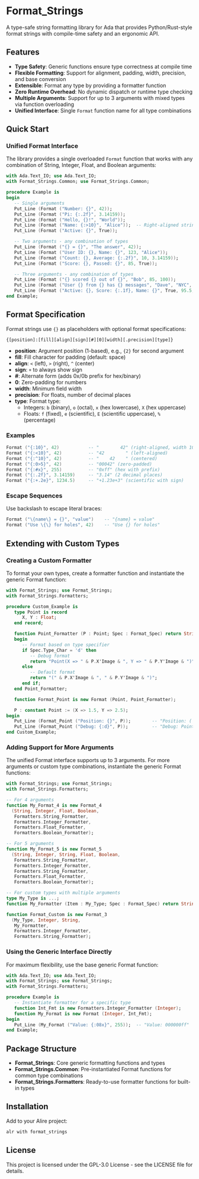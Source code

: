 # Format_Strings

A type-safe string formatting library for Ada that provides Python/Rust-style format strings with compile-time safety and an ergonomic API.

## Features

- **Type Safety**: Generic functions ensure type correctness at compile time
- **Flexible Formatting**: Support for alignment, padding, width, precision, and base conversion
- **Extensible**: Format any type by providing a formatter function
- **Zero Runtime Overhead**: No dynamic dispatch or runtime type checking
- **Multiple Arguments**: Support for up to 3 arguments with mixed types via function overloading
- **Unified Interface**: Single `Format` function name for all type combinations

## Quick Start

### Unified Format Interface

The library provides a single overloaded `Format` function that works with any combination of String, Integer, Float, and Boolean arguments:

```ada
with Ada.Text_IO; use Ada.Text_IO;
with Format_Strings.Common; use Format_Strings.Common;

procedure Example is
begin
   -- Single arguments
   Put_Line (Format ("Number: {}", 42));
   Put_Line (Format ("Pi: {:.2f}", 3.14159));
   Put_Line (Format ("Hello, {}!", "World"));
   Put_Line (Format ("Name: {:>10}", "Alice"));  -- Right-aligned string
   Put_Line (Format ("Active: {}", True));

   -- Two arguments - any combination of types
   Put_Line (Format ("{} = {}", "The answer", 42));
   Put_Line (Format ("User ID: {}, Name: {}", 123, "Alice"));
   Put_Line (Format ("Count: {}, Average: {:.2f}", 10, 3.14159));
   Put_Line (Format ("Score: {}, Passed: {}", 85, True));

   -- Three arguments - any combination of types
   Put_Line (Format ("{} scored {} out of {}", "Bob", 85, 100));
   Put_Line (Format ("User {} from {} has {} messages", "Dave", "NYC", 12));
   Put_Line (Format ("Active: {}, Score: {:.1f}, Name: {}", True, 95.5, "Carol"));
end Example;
```

## Format Specification

Format strings use `{}` as placeholders with optional format specifications:

```
{[position]:[fill][align][sign][#][0][width][.precision][type]}
```

- **position**: Argument position (1-based), e.g., `{2}` for second argument
- **fill**: Fill character for padding (default: space)
- **align**: `<` (left), `>` (right), `^` (center)
- **sign**: `+` to always show sign
- **#**: Alternate form (adds 0x/0b prefix for hex/binary)
- **0**: Zero-padding for numbers
- **width**: Minimum field width
- **precision**: For floats, number of decimal places
- **type**: Format type:
  - Integers: `b` (binary), `o` (octal), `x` (hex lowercase), `X` (hex uppercase)
  - Floats: `f` (fixed), `e` (scientific), `E` (scientific uppercase), `%` (percentage)

### Examples

```ada
Format ("{:10}", 42)           -- "        42" (right-aligned, width 10)
Format ("{:<10}", 42)          -- "42        " (left-aligned)
Format ("{:^10}", 42)          -- "    42    " (centered)
Format ("{:0>5}", 42)          -- "00042" (zero-padded)
Format ("{:#x}", 255)          -- "0xff" (hex with prefix)
Format ("{:.2f}", 3.14159)     -- "3.14" (2 decimal places)
Format ("{:+.2e}", 1234.5)     -- "+1.23e+3" (scientific with sign)
```

### Escape Sequences

Use backslash to escape literal braces:

```ada
Format ("\{name\} = {}", "value")    -- "{name} = value"
Format ("Use \{\} for holes", 42)    -- "Use {} for holes"
```

## Extending with Custom Types

### Creating a Custom Formatter

To format your own types, create a formatter function and instantiate the generic Format function:

```ada
with Format_Strings; use Format_Strings;
with Format_Strings.Formatters;

procedure Custom_Example is
   type Point is record
      X, Y : Float;
   end record;

   function Point_Formatter (P : Point; Spec : Format_Spec) return String is
   begin
      -- Format based on type specifier
      if Spec.Type_Char = 'd' then
         -- Debug format
         return "Point(X => " & P.X'Image & ", Y => " & P.Y'Image & ")";
      else
         -- Default format
         return "(" & P.X'Image & ", " & P.Y'Image & ")";
      end if;
   end Point_Formatter;

   function Format_Point is new Format (Point, Point_Formatter);

   P : constant Point := (X => 1.5, Y => 2.5);
begin
   Put_Line (Format_Point ("Position: {}", P));        -- "Position: ( 1.50000E+00,  2.50000E+00)"
   Put_Line (Format_Point ("Debug: {:d}", P));         -- "Debug: Point(X =>  1.50000E+00, Y =>  2.50000E+00)"
end Custom_Example;
```

### Adding Support for More Arguments

The unified Format interface supports up to 3 arguments. For more arguments or custom type combinations, instantiate the generic Format functions:

```ada
with Format_Strings; use Format_Strings;
with Format_Strings.Formatters;

-- For 4 arguments
function My_Format_4 is new Format_4
  (String, Integer, Float, Boolean,
   Formatters.String_Formatter,
   Formatters.Integer_Formatter,
   Formatters.Float_Formatter,
   Formatters.Boolean_Formatter);

-- For 5 arguments
function My_Format_5 is new Format_5
  (String, Integer, String, Float, Boolean,
   Formatters.String_Formatter,
   Formatters.Integer_Formatter,
   Formatters.String_Formatter,
   Formatters.Float_Formatter,
   Formatters.Boolean_Formatter);

-- For custom types with multiple arguments
type My_Type is ...;
function My_Formatter (Item : My_Type; Spec : Format_Spec) return String is ...;

function Format_Custom is new Format_3
  (My_Type, Integer, String,
   My_Formatter,
   Formatters.Integer_Formatter,
   Formatters.String_Formatter);
```

### Using the Generic Interface Directly

For maximum flexibility, use the base generic Format function:

```ada
with Ada.Text_IO; use Ada.Text_IO;
with Format_Strings; use Format_Strings;
with Format_Strings.Formatters;

procedure Example is
   -- Instantiate formatter for a specific type
   function Int_Fmt is new Formatters.Integer_Formatter (Integer);
   function My_Format is new Format (Integer, Int_Fmt);
begin
   Put_Line (My_Format ("Value: {:08x}", 255));  -- "Value: 000000ff"
end Example;
```

## Package Structure

- **Format_Strings**: Core generic formatting functions and types
- **Format_Strings.Common**: Pre-instantiated Format functions for common type combinations
- **Format_Strings.Formatters**: Ready-to-use formatter functions for built-in types

## Installation

Add to your Alire project:

```bash
alr with format_strings
```

## License

This project is licensed under the GPL-3.0 License - see the LICENSE file for details.